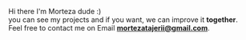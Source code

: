 Hi there I'm Morteza dude :)<br>
you can see my projects and if you want, we can improve it <b>together</b>.<br>
Feel free to contact me on Email <b>mortezatajerii@gmail.com</b>.
<!---
mortezatajerii/mortezatajerii is a ✨ special ✨ repository because its `README.md` (this file) appears on your GitHub profile.
You can click the Preview link to take a look at your changes.
--->
